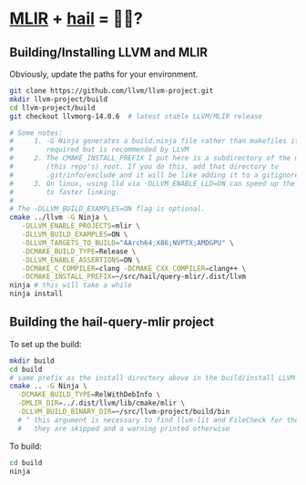 # [MLIR](https://mlir.llvm.org) + [hail](https://hail.is) = 🚀🧬?

## Building/Installing LLVM and MLIR
Obviously, update the paths for your environment.

```sh
git clone https://github.com/llvm/llvm-project.git
mkdir llvm-project/build
cd llvm-project/build
git checkout llvmorg-14.0.6  # latest stable LLVM/MLIR release

# Some notes:
#     1. -G Ninja generates a build.ninja file rather than makefiles it's not
#        required but is recommended by LLVM
#     2. The CMAKE_INSTALL_PREFIX I put here is a subdirectory of the mlir-hail
#        (this repo's) root. If you do this, add that directory to
#        .git/info/exclude and it will be like adding it to a gitignore
#     3. On linux, using lld via -DLLVM_ENABLE_LLD=ON can speed up the build due
#        to faster linking.
#
# The -DLLVM_BUILD_EXAMPLES=ON flag is optional.
cmake ../llvm -G Ninja \
   -DLLVM_ENABLE_PROJECTS=mlir \
   -DLLVM_BUILD_EXAMPLES=ON \
   -DLLVM_TARGETS_TO_BUILD="AArch64;X86;NVPTX;AMDGPU" \
   -DCMAKE_BUILD_TYPE=Release \
   -DLLVM_ENABLE_ASSERTIONS=ON \
   -DCMAKE_C_COMPILER=clang -DCMAKE_CXX_COMPILER=clang++ \
   -DCMAKE_INSTALL_PREFIX=~/src/hail/query-mlir/.dist/llvm
ninja # this will take a while
ninja install
```

## Building the hail-query-mlir project

To set up the build:

```sh
mkdir build
cd build
# same prefix as the install directory above in the build/install LLVM
cmake .. -G Ninja \
  -DCMAKE_BUILD_TYPE=RelWithDebInfo \
  -DMLIR_DIR=../.dist/llvm/lib/cmake/mlir \
  -DLLVM_BUILD_BINARY_DIR=~/src/llvm-project/build/bin
  # ^ this argument is necessary to find llvm-lit and FileCheck for the tests
  #   they are skipped and a warning printed otherwise
```

To build:
```sh
cd build
ninja
```

